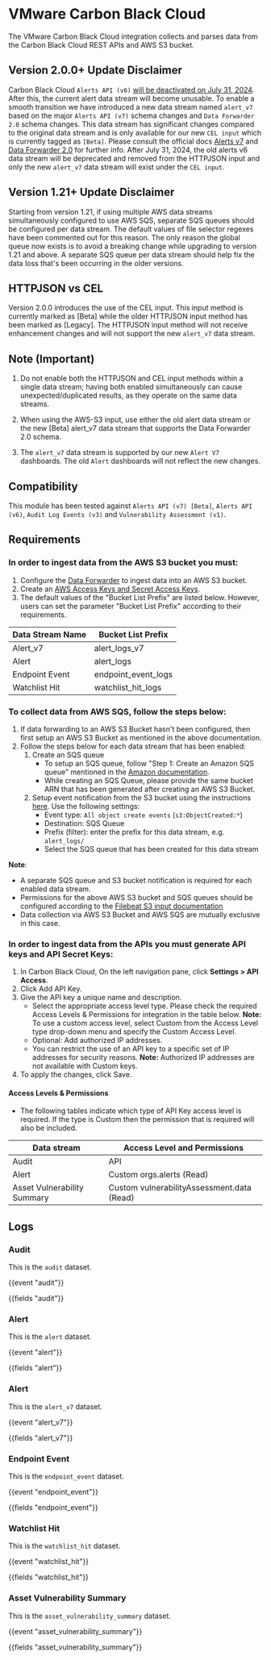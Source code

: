 # VMware Carbon Black Cloud

The VMware Carbon Black Cloud integration collects and parses data from the Carbon Black Cloud REST APIs and AWS S3 bucket.

## Version 2.0.0+ Update Disclaimer
Carbon Black Cloud `Alerts API (v6)` [will be deactivated on July 31, 2024](https://developer.carbonblack.com/reference/carbon-black-cloud/api-migration/#migration-summary). After this, the current alert data stream will become unusable. To enable a smooth transition we have introduced a new data stream named `alert_v7` based on the major `Alerts API (v7)` schema changes and `Data Forwarder 2.0` schema changes. This data stream has significant changes compared to the original data stream and is only available for our new `CEL input` which is currently tagged as `[Beta]`. Please consult the official docs [Alerts v7](https://developer.carbonblack.com/reference/carbon-black-cloud/guides/api-migration/alerts-migration) and [Data Forwarder 2.0](https://developer.carbonblack.com/reference/carbon-black-cloud/data-forwarder/schema/latest/alert-2.0.0/) for further info. After July 31, 2024, the old alerts v6 data stream will be deprecated and removed from the HTTPJSON input and only the new `alert_v7` data stream will exist under the `CEL input`.

## Version 1.21+ Update Disclaimer
Starting from version 1.21, if using multiple AWS data streams simultaneously configured to use AWS SQS, separate SQS queues should be configured per
data stream. The default values of file selector regexes have been commented out for this reason. The only reason the global queue now exists is to avoid
a breaking change while upgrading to version 1.21 and above. A separate SQS queue per data stream should help fix the data loss that's been occurring in the
older versions.

## HTTPJSON vs CEL
Version 2.0.0 introduces the use of the CEL input. This input method is currently marked as [Beta] while the older HTTPJSON input method has been
marked as [Legacy]. The HTTPJSON input method will not receive enhancement changes and will not support the new `alert_v7` data stream.

## Note (Important)
1. Do not enable both the HTTPJSON and CEL input methods within a single data stream; having both enabled simultaneously can cause unexpected/duplicated results, as they operate on the same data streams.

2. When using the AWS-S3 input, use either the old alert data stream or the new [Beta] alert_v7 data stream that supports the Data Forwarder 2.0 schema.

3. The `alert_v7` data stream is supported by our new `Alert V7` dashboards. The old `Alert` dashboards will not reflect the new changes.


## Compatibility
This module has been tested against `Alerts API (v7) [Beta]`, `Alerts API (v6)`, `Audit Log Events (v3)` and `Vulnerability Assessment (v1)`.

## Requirements

### In order to ingest data from the AWS S3 bucket you must:
1. Configure the [Data Forwarder](https://docs.vmware.com/en/VMware-Carbon-Black-Cloud/services/carbon-black-cloud-user-guide/GUID-F68F63DD-2271-4088-82C9-71D675CD0535.html) to ingest data into an AWS S3 bucket.
2. Create an [AWS Access Keys and Secret Access Keys](https://docs.aws.amazon.com/general/latest/gr/aws-sec-cred-types.html#access-keys-and-secret-access-keys).
3. The default values of the "Bucket List Prefix" are listed below. However, users can set the parameter "Bucket List Prefix" according to their requirements.

  | Data Stream Name  | Bucket List Prefix     |
  | ----------------- | ---------------------- |
  | Alert_v7          | alert_logs_v7          |
  | Alert             | alert_logs             |
  | Endpoint Event    | endpoint_event_logs    |
  | Watchlist Hit     | watchlist_hit_logs     |

### To collect data from AWS SQS, follow the steps below:
1. If data forwarding to an AWS S3 Bucket hasn't been configured, then first setup an AWS S3 Bucket as mentioned in the above documentation.
2. Follow the steps below for each data stream that has been enabled:
     1. Create an SQS queue
         - To setup an SQS queue, follow "Step 1: Create an Amazon SQS queue" mentioned in the [Amazon documentation](https://docs.aws.amazon.com/AmazonS3/latest/userguide/ways-to-add-notification-config-to-bucket.html).
         - While creating an SQS Queue, please provide the same bucket ARN that has been generated after creating an AWS S3 Bucket.
     2. Setup event notification from the S3 bucket using the instructions [here](https://docs.aws.amazon.com/AmazonS3/latest/userguide/enable-event-notifications.html). Use the following settings:
        - Event type: `All object create events` (`s3:ObjectCreated:*`)
         - Destination: SQS Queue
         - Prefix (filter): enter the prefix for this data stream, e.g. `alert_logs/`
         - Select the SQS queue that has been created for this data stream

**Note**:
  - A separate SQS queue and S3 bucket notification is required for each enabled data stream.
  - Permissions for the above AWS S3 bucket and SQS queues should be configured according to the [Filebeat S3 input documentation](https://www.elastic.co/guide/en/beats/filebeat/current/filebeat-input-aws-s3.html#_aws_permissions_2)
  - Data collection via AWS S3 Bucket and AWS SQS are mutually exclusive in this case.

### In order to ingest data from the APIs you must generate API keys and API Secret Keys:
1. In Carbon Black Cloud, On the left navigation pane, click **Settings > API Access**.
2. Click Add API Key.
3. Give the API key a unique name and description.
    - Select the appropriate access level type. Please check the required Access Levels & Permissions for integration in the table below.
     **Note:** To use a custom access level, select Custom from the Access Level type drop-down menu and specify the Custom Access Level.
    - Optional: Add authorized IP addresses.
    - You can restrict the use of an API key to a specific set of IP addresses for security reasons.
     **Note:** Authorized IP addresses are not available with Custom keys.
4. To apply the changes, click Save.

#### Access Levels & Permissions
- The following tables indicate which type of API Key access level is required. If the type is Custom then the permission that is required will also be included.

| Data stream                 | Access Level and Permissions               |
| --------------------------- | ------------------------------------------ |
| Audit   	                  | API                                        |
| Alert                       | Custom orgs.alerts (Read)                  |
| Asset Vulnerability Summary | Custom vulnerabilityAssessment.data (Read) |


## Logs

### Audit

This is the `audit` dataset.

{{event "audit"}}

{{fields "audit"}}

### Alert

This is the `alert` dataset.

{{event "alert"}}

{{fields "alert"}}

### Alert

This is the `alert_v7` dataset.

{{event "alert_v7"}}

{{fields "alert_v7"}}

### Endpoint Event

This is the `endpoint_event` dataset.

{{event "endpoint_event"}}

{{fields "endpoint_event"}}

### Watchlist Hit

This is the `watchlist_hit` dataset.

{{event "watchlist_hit"}}

{{fields "watchlist_hit"}}

### Asset Vulnerability Summary

This is the `asset_vulnerability_summary` dataset.

{{event "asset_vulnerability_summary"}}

{{fields "asset_vulnerability_summary"}}
